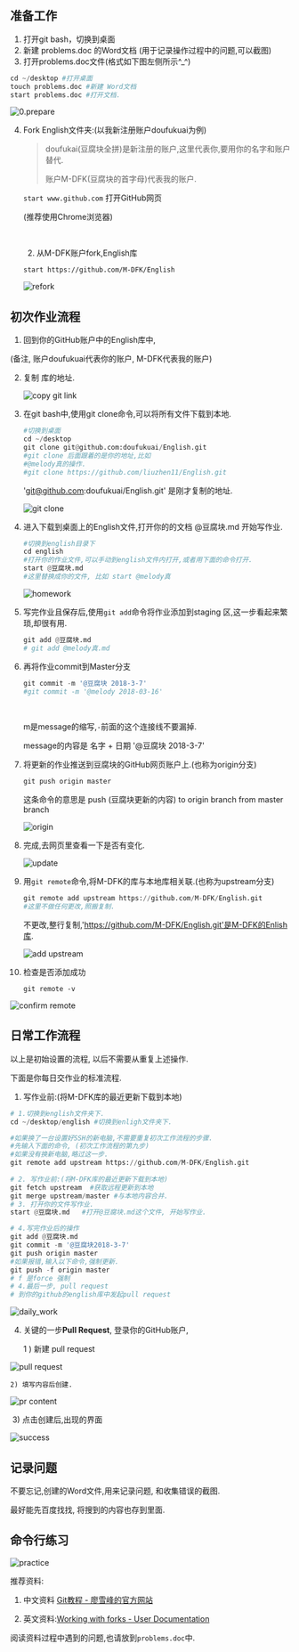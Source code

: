 ## 准备工作

1. 打开git bash，切换到桌面
2. 新建 problems.doc 的Word文档 (用于记录操作过程中的问题,可以截图)
3. 打开problems.doc文件(格式如下图左侧所示^_^)

```python
cd ~/desktop #打开桌面
touch problems.doc #新建 Word文档
start problems.doc #打开文档.
```

![0.prepare](https://ws2.sinaimg.cn/large/006tKfTcgy1fp3pvzp9bfj30pw0d0405.jpg)

4. Fork English文件夹:(以我新注册账户doufukuai为例)

   > doufukai(豆腐块全拼)是新注册的账户,这里代表你,要用你的名字和账户替代.
   >
   > 账户M-DFK(豆腐块的首字母)代表我的账户.

   `start www.github.com`  打开GitHub网页

   (推荐使用Chrome浏览器)

   ​

   2) 从M-DFK账户fork,English库

   `start https://github.com/M-DFK/English`

   ![refork](https://ws1.sinaimg.cn/large/006tKfTcgy1fp3pw303hzj30rt0g8whi.jpg)




## 初次作业流程

1. 回到你的GitHub账户中的English库中,

  (备注, 账户doufukuai代表你的账户, M-DFK代表我的账户)

2. 复制 库的地址.

   ![copy git link](https://ws1.sinaimg.cn/large/006tKfTcgy1fp3pvyebyjj30us0h4gp1.jpg)

3. 在git bash中,使用git clone命令,可以将所有文件下载到本地.

   ```python
   #切换到桌面
   cd ~/desktop
   git clone git@github.com:doufukuai/English.git
   #git clone 后面跟着的是你的地址,比如 
   #@melody真的操作.
   #git clone https://github.com/liuzhen11/English.git

   ```

   'git@github.com:doufukuai/English.git' 是刚才复制的地址.

   ![git clone](https://ws1.sinaimg.cn/large/006tKfTcgy1fp3pw5efbtj30pr0dltbj.jpg)

4. 进入下载到桌面上的English文件,打开你的的文档 @豆腐块.md 开始写作业.

   ```python
   #切换到english目录下
   cd english
   #打开你的作业文件,可以手动到english文件内打开,或者用下面的命令打开.
   start @豆腐块.md
   #这里替换成你的文件, 比如 start @melody真
   ```

   ![homework](https://ws2.sinaimg.cn/large/006tKfTcly1fp3pwjyk2tj30j30csq4i.jpg)

5. 写完作业且保存后,使用`git add`命令将作业添加到staging 区,这一步看起来繁琐,却很有用.

   ```python
   git add @豆腐块.md 
   # git add @melody真.md
   ```

6. 再将作业commit到Master分支

   ```python
   git commit -m '@豆腐块 2018-3-7'
   #git commit -m '@melody 2018-03-16'
   ```

   ​

   m是message的缩写,`-`前面的这个连接线不要漏掉.

   message的内容是 名字 + 日期 '@豆腐块 2018-3-7'

7. 将更新的作业推送到豆腐块的GitHub网页账户上.(也称为origin分支)

   ```python
   git push origin master
   ```

   这条命令的意思是 push (豆腐块更新的内容) to origin branch from master branch

   ![origin](https://ws4.sinaimg.cn/large/006tKfTcly1fp3pwh4gbej30ls0gwtd4.jpg)

8. 完成,去网页里查看一下是否有变化.

   ![update](https://ws3.sinaimg.cn/large/006tKfTcgy1fp3pvugkabj30br0h90th.jpg)

9. 用`git remote`命令,将M-DFK的库与本地库相关联.(也称为upstream分支)

   ```python
   git remote add upstream https://github.com/M-DFK/English.git
   #这里不做任何更改,照搬复制.
   ```

   不更改,整行复制,'https://github.com/M-DFK/English.git'是M-DFK的Enlish库.

   ![add upstream](https://ws3.sinaimg.cn/large/006tKfTcgy1fp3pw1viduj30l501qweu.jpg)

10. 检查是否添加成功

        git remote -v

   ![confirm remote](https://ws3.sinaimg.cn/large/006tKfTcgy1fp3pw4c658j30l403x3zh.jpg)




## 日常工作流程

以上是初始设置的流程, 以后不需要从重复上述操作.

下面是你每日交作业的标准流程.

1. 写作业前:(将M-DFK库的最近更新下载到本地)

```python
# 1.切换到english文件夹下.
cd ~/desktop/english #切换到enligh文件夹下.

#如果换了一台设置好SSH的新电脑,不需要重复初次工作流程的步骤.
#先输入下面的命令, (初次工作流程的第九步)
#如果没有换新电脑,略过这一步.
git remote add upstream https://github.com/M-DFK/English.git
    
# 2. 写作业前:(将M-DFK库的最近更新下载到本地)
git fetch upstream  #获取远程更新到本地
git merge upstream/master #与本地内容合并.
# 3. 打开你的文件写作业.
start @豆腐块.md   #打开@豆腐块.md这个文件, 开始写作业.

# 4.写完作业后的操作
git add @豆腐块.md
git commit -m '@豆腐块2018-3-7'
git push origin master
#如果报错,输入以下命令,强制更新.
git push -f origin master
# f 是force 强制
# 4.最后一步, pull request
# 到你的github的english库中发起pull request
```

![daily_work](https://ws3.sinaimg.cn/large/006tKfTcly1fp3pwi1hc6j30jp0g0gph.jpg)

4. 关键的一步**Pull Request**, 登录你的GitHub账户,

   1 ) 新建 pull request

![pull request](https://ws1.sinaimg.cn/large/006tKfTcgy1fp3pvww510j30tp0gj76a.jpg)

 	2) 填写内容后创建.

![pr content](https://ws2.sinaimg.cn/large/006tKfTcly1fp3pwkxsbmj30oy0h976l.jpg)

​	3) 点击创建后,出现的界面

![success](https://ws3.sinaimg.cn/large/006tKfTcgy1fp3pw0odooj30oh0dr404.jpg)


## 记录问题

不要忘记,创建的Word文件,用来记录问题, 和收集错误的截图.

最好能先百度找找, 将搜到的内容也存到里面.



## 命令行练习

![practice](https://ws4.sinaimg.cn/large/006tKfTcgy1fp3pvvk3jqj30qk0hkwih.jpg)



推荐资料:

1) 中文资料 [Git教程 - 廖雪峰的官方网站](https://www.liaoxuefeng.com/wiki/0013739516305929606dd18361248578c67b8067c8c017b000)

2) 英文资料:[Working with forks - User Documentation](https://help.github.com/articles/working-with-forks/)

阅读资料过程中遇到的问题,也请放到`problems.doc`中.

